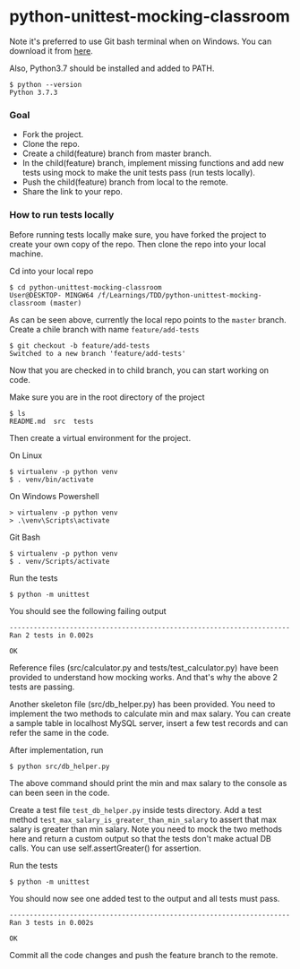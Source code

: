 # python-unittest-mocking-classroom

Note it's preferred to use Git bash terminal when on Windows. You can download it from [here](https://git-scm.com/downloads). 

Also, Python3.7 should be installed and added to PATH.
 
    $ python --version
    Python 3.7.3


### Goal
* Fork the project.
* Clone the repo.
* Create a child(feature) branch from master branch.
* In the child(feature) branch, implement missing functions and add new tests using mock to make the unit tests pass (run tests locally).
* Push the child(feature) branch from local to the remote.
* Share the link to your repo.

### How to run tests locally
Before running tests locally make sure, you have forked the project to create your own copy of the repo. Then clone the repo into your local machine.

Cd into your local repo
     
    $ cd python-unittest-mocking-classroom
    User@DESKTOP- MINGW64 /f/Learnings/TDD/python-unittest-mocking-classroom (master)
    
As can be seen above, currently the local repo points to the `master` branch. Create a chile branch with name `feature/add-tests`

    $ git checkout -b feature/add-tests
    Switched to a new branch 'feature/add-tests'
    
Now that you are checked in to child branch, you can start working on code.

     
Make sure you are in the root directory of the project

    $ ls
    README.md  src  tests
    
Then create a virtual environment for the project.

On Linux

    $ virtualenv -p python venv
    $ . venv/bin/activate

On Windows
Powershell
  
    > virtualenv -p python venv
    > .\venv\Scripts\activate

Git Bash

    $ virtualenv -p python venv
    $ . venv/Scripts/activate

    
Run the tests

    $ python -m unittest
    
You should see the following failing output

    ----------------------------------------------------------------------
    Ran 2 tests in 0.002s

    OK
    
Reference files (src/calculator.py and tests/test_calculator.py) have been provided to understand how mocking works. And that's why the above 2 tests are passing.

Another skeleton file (src/db_helper.py) has been provided. You need to implement the two methods to calculate min and max salary. You can create a sample table in localhost MySQL server, insert a few test records and can refer the same in the code. 

After implementation, run

    $ python src/db_helper.py
    
The above command should print the min and max salary to the console as can been seen in the code.

Create a test file `test_db_helper.py` inside tests directory. Add a test method `test_max_salary_is_greater_than_min_salary` to assert that max salary is greater than min salary. Note you need to mock the two methods here and return a custom output so that the tests don't make actual DB calls. You can use self.assertGreater() for assertion.

Run the tests

    $ python -m unittest
    
You should now see one added test to the output and all tests must pass.

    ----------------------------------------------------------------------
    Ran 3 tests in 0.002s

    OK
     
Commit all the code changes and push the feature branch to the remote.